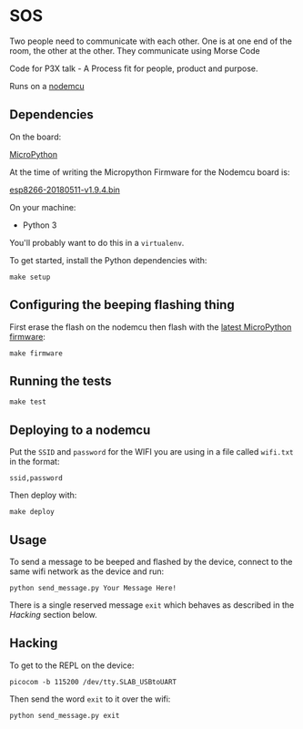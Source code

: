 # SOS

Two people need to communicate with each other.  One is at one end of the room, the other at the other.  They communicate using Morse Code

Code for P3X talk - A Process fit for people, product and purpose.

Runs on a [nodemcu](http://nodemcu.com/index_en.html)

## Dependencies

On the board:

[MicroPython](https://micropython.org/)

At the time of writing the Micropython Firmware for the Nodemcu board is:

[esp8266-20180511-v1.9.4.bin](http://micropython.org/resources/firmware/esp8266-20180511-v1.9.4.bin)

On your machine:

* Python 3

You'll probably want to do this in a `virtualenv`.

To get started, install the Python dependencies with:

	make setup

## Configuring the beeping flashing thing

First erase the flash on the nodemcu then flash with the [latest MicroPython firmware](https://docs.micropython.org/en/latest/esp8266/esp8266/tutorial/intro.html#getting-the-firmware):

	make firmware
	
## Running the tests

	make test

## Deploying to a nodemcu

Put the `SSID` and `password` for the WIFI you are using in a file called `wifi.txt` in the format:

	ssid,password

Then deploy with:

	make deploy 

## Usage

To send a message to be beeped and flashed by the device, connect to the same wifi network as the device and run:

	python send_message.py Your Message Here!

There is a single reserved message `exit` which behaves as described in the *Hacking* section below.

## Hacking

To get to the REPL on the device:

	picocom -b 115200 /dev/tty.SLAB_USBtoUART

Then send the word `exit` to it over the wifi:

	python send_message.py exit
